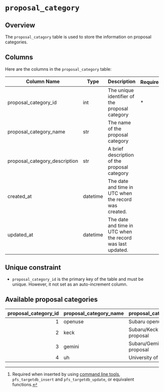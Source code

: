 # `proposal_category`

## Overview

The `proposal_catagory` table is used to store the information on proposal categories.

## Columns

Here are the columns in the `proposal_category` table:

| Column Name                   | Type     | Description                                                | Required[^1] | Default |
|-------------------------------|----------|------------------------------------------------------------|--------------|---------|
| proposal_category_id          | int      | The unique identifier of the proposal category             | *            |         |
| proposal_category_name        | str      | The name of the proposal category                          |              |         |
| proposal_category_description | str      | A brief description of the proposal category               |              |         |
| created_at                    | datetime | The date and time in UTC when the record was created.      |              |         |
| updated_at                    | datetime | The date and time in UTC when the record was last updated. |              |         |

[^1]: Required when inserted by using [command line tools](../cli_tools.md), `pfs_targetdb_insert` and `pfs_targetdb_update`, or equivalent functions.

## Unique constraint

- `proposal_category_id` is the primary key of the table and must be unique. However, it not set as an auto-increment column.

## Available proposal categories

| proposal_category_id | proposal_category_name | proposal_category_description        |
|---------------------:|------------------------|--------------------------------------|
|                    1 | openuse                | Subaru openuse proposal              |
|                    2 | keck                   | Subaru/Keck time exchange proposal   |
|                    3 | gemini                 | Subaru/Gemini time exchange proposal |
|                    4 | uh                     | University of Hawaii proposal        |